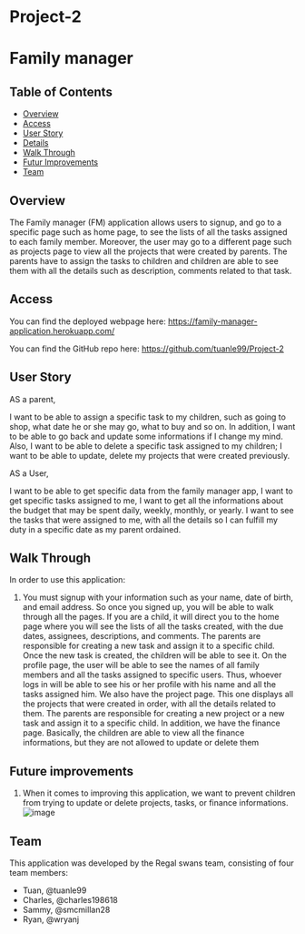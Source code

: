 # Project-2

# Family manager 

## Table of Contents 

* [Overview](#Overview)
* [Access](#Access)
* [User Story](#User-Story)
* [Details](#Details)
* [Walk Through](#Walk-Through)
* [Futur Improvements](#Futur-Improvements)
* [Team](#Team)

## Overview

The Family manager (FM) application allows users to signup, and go to a specific page such as home page, to see the lists of all the tasks assigned to each family member. Moreover, the user may go to a different page such as projects page to view all the projects that were created by parents. The parents have to assign the tasks to children and children are able to see them with all the details such as description, comments related to that task.

## Access

You can find the deployed webpage here: https://family-manager-application.herokuapp.com/

You can find the GitHub repo here: https://github.com/tuanle99/Project-2


## User Story

AS a parent, 

I want to be able to assign a specific task to my children, such as going to shop, what date he or she may go, what to buy and
so on. In addition, I want to be able to go back and update some informations if I change my mind. Also, I want to be able to delete a specific task assigned to my children; I want to be able to update, delete my projects that were created previously.

AS a User,

I want to be able to get specific data from the family manager app, I want to get specific tasks assigned to me, I want to get all the informations about the budget that may be spent daily, weekly, monthly, or yearly. I want to see the tasks that were assigned to me, with all the details so I can fulfill my duty in a specific date as my parent ordained.


## Walk Through

In order to use this application:

1. You must signup with your information such as your name, date of birth, and email address. So once you signed up, you will be able to walk through all
the pages. If you are a child, it will direct you to the home page where you will see the lists of all the tasks created, with the due dates, assignees, descriptions, and comments.
The parents are responsible for creating a new task and assign it to a specific child. Once the new task is created, the children will be able to see it.
On the profile page, the user will be able to see the names of all family members and all the tasks assigned to specific users. Thus, whoever logs in will be able to see his or her profile with his name and all the tasks assigned him.
We also have the project page. This one displays all the projects that were created in order, with all the details related to them. The parents are responsible for creating a new project or a new task and assign it to a specific child.
In addition, we have the finance page. Basically, the children are able to view all the finance informations, but they are not allowed to update or delete them

## Future improvements

1.  When it comes to improving this application, we want to prevent children from trying to update or delete projects, tasks, or finance informations.
![image](https://user-images.githubusercontent.com/72420733/113454053-5519bf80-93d5-11eb-9e77-b29f09314916.png)



## Team

This application was developed by the Regal swans team, consisting of four team members:
* Tuan, @tuanle99
* Charles, @charles198618
* Sammy, @smcmillan28
* Ryan, @wryanj




